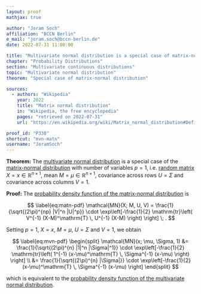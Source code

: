 ```yaml
---
layout: proof
mathjax: true

author: "Joram Soch"
affiliation: "BCCN Berlin"
e_mail: "joram.soch@bccn-berlin.de"
date: 2022-07-31 11:00:00

title: "Multivariate normal distribution is a special case of matrix-normal distribution"
chapter: "Probability Distributions"
section: "Multivariate continuous distributions"
topic: "Multivariate normal distribution"
theorem: "Special case of matrix-normal distribution"

sources:
  - authors: "Wikipedia"
    year: 2022
    title: "Matrix normal distribution"
    in: "Wikipedia, the free encyclopedia"
    pages: "retrieved on 2022-07-31"
    url: "https://en.wikipedia.org/wiki/Matrix_normal_distribution#Definition"

proof_id: "P330"
shortcut: "mvn-matn"
username: "JoramSoch"
---
```



**Theorem:** The [multivariate normal distribution](/D/mvn) is a special case of the [matrix-normal distribution](/D/matn) with number of variables $p = 1$, i.e. [random matrix](/D/rvar) $X = x \in \mathbb{R}^{n \times 1}$, mean $M = \mu \in \mathbb{R}^{n \times 1}$, covariance across rows $U = \Sigma$ and covariance across columns $V = 1$.


**Proof:** The [probability density function of the matrix-normal distribution](/P/matn-pdf) is

$$ \label{eq:matn-pdf}
\mathcal{MN}(X; M, U, V) = \frac{1}{\sqrt{(2\pi)^{np} |V|^n |U|^p}} \cdot \exp\left[-\frac{1}{2} \mathrm{tr}\left( V^{-1} (X-M)^\mathrm{T} \, U^{-1} (X-M) \right) \right] \; .
$$

Setting $p = 1$, $X = x$, $M = \mu$, $U = \Sigma$ and $V = 1$, we obtain

$$ \label{eq:mvn-pdf}
\begin{split}
\mathcal{MN}(x; \mu, \Sigma, 1) &= \frac{1}{\sqrt{(2\pi)^{n} |1|^n |\Sigma|^1}} \cdot \exp\left[-\frac{1}{2} \mathrm{tr}\left( 1^{-1} (x-\mu)^\mathrm{T} \, \Sigma^{-1} (x-\mu) \right) \right] \\
&= \frac{1}{\sqrt{(2\pi)^{n} |\Sigma|}} \cdot \exp\left[-\frac{1}{2} (x-\mu)^\mathrm{T} \, \Sigma^{-1} (x-\mu) \right]
\end{split}
$$

which is equivalent to the [probability density function of the multivariate normal distribution](/P/mvn-pdf).